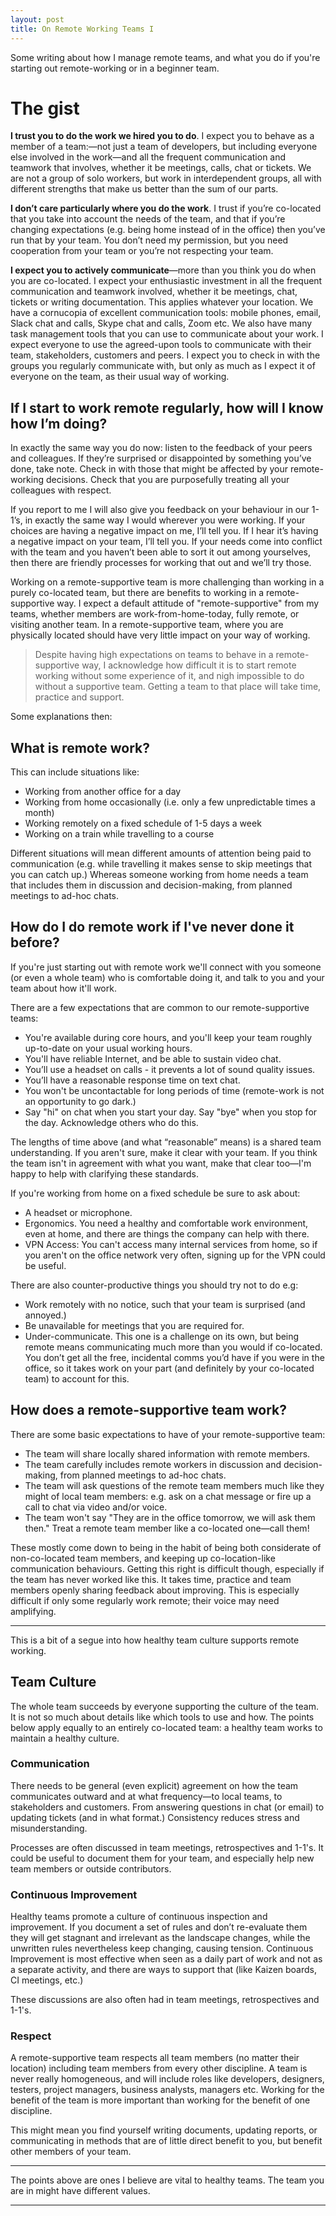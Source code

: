 ```yaml
---
layout: post
title: On Remote Working Teams I
---
```


Some writing about how I manage remote teams, and what you do if you're starting out remote-working or in a beginner team.

# The gist

**I trust you to do the work we hired you to do**. I expect you to behave as a member of a team:—not just a team of developers, but including everyone else involved in the work—and all the frequent communication and teamwork that involves, whether it be meetings, calls, chat or tickets. We are not a group of solo workers, but work in interdependent groups, all with different strengths that make us better than the sum of our parts.

**I don’t care particularly where you do the work**. I trust if you’re co-located that you take into account the needs of the team, and that if you’re changing expectations (e.g. being home instead of in the office) then you’ve run that by your team. You don’t need my permission, but you need cooperation from your team or you’re not respecting your team.

**I expect you to actively communicate**—more than you think you do when you are co-located. I expect your enthusiastic investment in all the frequent communication and teamwork involved, whether it be meetings, chat, tickets or writing documentation. This applies whatever your location. We have a cornucopia of excellent communication tools: mobile phones, email, Slack chat and calls, Skype chat and calls, Zoom etc. We also have many task management tools that you can use to communicate about your work. I expect everyone to use the agreed-upon tools to communicate with their team, stakeholders, customers and peers. I expect you to check in with the groups you regularly communicate with, but only as much as I expect it of everyone on the team, as their usual way of working.

## If I start to work remote regularly, how will I know how I’m doing?

In exactly the same way you do now: listen to the feedback of your peers and colleagues. If they’re surprised or disappointed by something you’ve done, take note. Check in with those that might be affected by your remote-working decisions. Check that you are purposefully treating all your colleagues with respect.

If you report to me I will also give you feedback on your behaviour in our 1-1’s, in exactly the same way I would wherever you were working. If your choices are having a negative impact on me, I’ll tell you. If I hear it’s having a negative impact on your team, I’ll tell you. If your needs come into conflict with the team and you haven’t been able to sort it out among yourselves, then there are friendly processes for working that out and we’ll try those.

Working on a remote-supportive team is more challenging than working in a purely co-located team, but there are benefits to working in a remote-supportive way. I expect a default attitude of "remote-supportive" from my teams, whether members are work-from-home-today, fully remote, or visiting another team. In a remote-supportive team, where you are physically located should have very little impact on your way of working.

>Despite having high expectations on teams to behave in a remote-supportive way, I acknowledge how difficult it is to start remote working without some experience of it, and nigh impossible to do without a supportive team.  Getting a team to that place will take time, practice and support.

Some explanations then:

## What is remote work?

This can include situations like:

* Working from another office for a day
* Working from home occasionally (i.e. only a few unpredictable times a month)
* Working remotely on a fixed schedule of 1-5 days a week
* Working on a train while travelling to a course

Different situations will mean different amounts of attention being paid to communication (e.g. while travelling it makes sense to skip meetings that you can catch up.) Whereas someone working from home needs a team that includes them in discussion and decision-making, from planned meetings to ad-hoc chats.

## How do I do remote work if I've never done it before?

If you're just starting out with remote work we'll connect with you someone (or even a whole team) who is comfortable doing it, and talk to you and your team about how it'll work.

There are a few expectations that are common to our remote-supportive teams:

* You're available during core hours, and you'll keep your team roughly up-to-date on your usual working hours.
* You'll have reliable Internet, and be able to sustain video chat.
* You’ll use a headset on calls - it prevents a lot of sound quality issues.
* You’ll have a reasonable response time on text chat.
* You won't be uncontactable for long periods of time (remote-work is not an opportunity to go dark.)
* Say "hi" on chat when you start your day. Say "bye" when you stop for the day. Acknowledge others who do this. 

The lengths of time above (and what “reasonable” means) is a shared team understanding. If you aren't sure, make it clear with your team. If you think the team isn't in agreement with what you want, make that clear too—I'm happy to help with clarifying these standards.

If you're working from home on a fixed schedule be sure to ask about:

* A headset or microphone.
* Ergonomics. You need a healthy and comfortable work environment, even at home, and there are things the company can help with there.
* VPN Access: You can't access many internal services from home, so if you aren't on the office network very often, signing up for the VPN could be useful.

There are also counter-productive things you should try not to do e.g:

* Work remotely with no notice, such that your team is surprised (and annoyed.)
* Be unavailable for meetings that you are required for.
* Under-communicate. This one is a challenge on its own, but being remote means communicating much more than you would if co-located. You don’t get all the free, incidental comms you’d have if you were in the office, so it takes work on your part (and definitely by your co-located team) to account for this.

## How does a remote-supportive team work?

There are some basic expectations to have of your remote-supportive team:

* The team will share locally shared information with remote members.
* The team carefully includes remote workers in discussion and decision-making, from planned meetings to ad-hoc chats.
* The team will ask questions of the remote team members much like they might of local team members: e.g. ask on a chat message or fire up a call to chat via video and/or voice.
* The team won't say "They are in the office tomorrow, we will ask them then." Treat a remote team member like a co-located one—call them!

These mostly come down to being in the habit of being both considerate of non-co-located team members, and keeping up co-location-like communication behaviours. Getting this right is difficult though, especially if the team has never worked like this. It takes time, practice and team members openly sharing feedback about improving. This is especially difficult if only some regularly work remote; their voice may need amplifying.

---

This is a bit of a segue into how healthy team culture supports remote working.

## Team Culture

The whole team succeeds by everyone supporting the culture of the team. It is not so much about details like which tools to use and how. The points below apply equally to an entirely co-located team: a healthy team works to maintain a healthy culture.

### Communication

There needs to be general (even explicit) agreement on how the team communicates outward and at what frequency—to local teams, to stakeholders and customers. From answering questions in chat (or email) to updating tickets (and in what format.) Consistency reduces stress and misunderstanding.

Processes are often discussed in team meetings, retrospectives and 1-1's. It could be useful to document them for your team, and especially help new team members or outside contributors.

### Continuous Improvement

Healthy teams promote a culture of continuous inspection and improvement. If you document a set of rules and don’t re-evaluate them they will get stagnant and irrelevant as the landscape changes, while the unwritten rules nevertheless keep changing, causing tension. Continuous Improvement is most effective when seen as a daily part of work and not as a separate activity, and there are ways to support that (like Kaizen boards, CI meetings, etc.)

These discussions are also often had in team meetings, retrospectives and 1-1's.

### Respect

A remote-supportive team respects all team members (no matter their location) including team members from every other discipline. A team is never really homogeneous, and will include roles like developers, designers, testers, project managers, business analysts, managers etc. Working for the benefit of the team is more important than working for the benefit of one discipline.

This might mean you find yourself writing documents, updating reports, or communicating in methods that are of little direct benefit to you, but benefit other members of your team.

---

The points above are ones I believe are vital to healthy teams. The team you are in might have different values.

---
